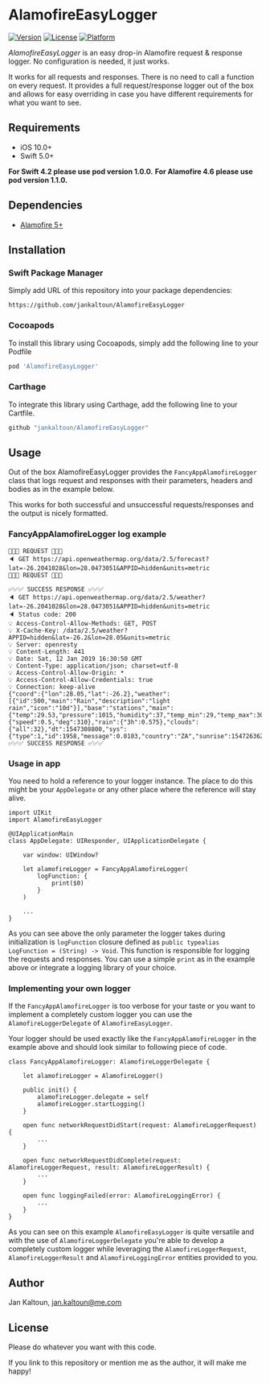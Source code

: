 # AlamofireEasyLogger

[![Version](https://img.shields.io/cocoapods/v/AlamofireEasyLogger.svg?style=flat)](https://cocoapods.org/pods/AlamofireEasyLogger)
[![License](https://img.shields.io/cocoapods/l/AlamofireEasyLogger.svg?style=flat)](https://cocoapods.org/pods/AlamofireEasyLogger)
[![Platform](https://img.shields.io/cocoapods/p/AlamofireEasyLogger.svg?style=flat)](https://cocoapods.org/pods/AlamofireEasyLogger)

*AlamofireEasyLogger* is an easy drop-in Alamofire request & response logger. No configuration is needed, it just works.

It works for all requests and responses. There is no need to call a function on every request. It provides a full request/response logger out of the box and allows for easy overriding in case you have different requirements for what you want to see.

## Requirements

- iOS 10.0+
- Swift 5.0+

**For Swift 4.2 please use pod version 1.0.0.**
**For Alamofire 4.6 please use pod version 1.1.0.**

## Dependencies

- [Alamofire 5+](https://github.com/Alamofire/Alamofire)

## Installation

### Swift Package Manager

Simply add URL of this repository into your package dependencies:

```
https://github.com/jankaltoun/AlamofireEasyLogger
```

### Cocoapods

To install this library using Cocoapods, simply add the following line to your Podfile

```ruby
pod 'AlamofireEasyLogger'
```

### Carthage

To integrate this library using Carthage, add the following line to your Cartfile.

```ruby
github "jankaltoun/AlamofireEasyLogger"
```

## Usage

Out of the box AlamofireEasyLogger provides the `FancyAppAlamofireLogger` class that logs request and responses with their parameters, headers and bodies as in the example below.

This works for both successful and unsuccessful requests/responses and the output is nicely formatted.

### FancyAppAlamofireLogger log example
```
🚀🚀🚀 REQUEST 🚀🚀🚀
🔈 GET https://api.openweathermap.org/data/2.5/forecast?lat=-26.2041028&lon=28.0473051&APPID=hidden&units=metric
🚀🚀🚀 REQUEST 🚀🚀🚀

✅✅✅ SUCCESS RESPONSE ✅✅✅
🔈 GET https://api.openweathermap.org/data/2.5/weather?lat=-26.2041028&lon=28.0473051&APPID=hidden&units=metric
🔈 Status code: 200
💡 Access-Control-Allow-Methods: GET, POST
💡 X-Cache-Key: /data/2.5/weather?APPID=hidden&lat=-26.2&lon=28.05&units=metric
💡 Server: openresty
💡 Content-Length: 441
💡 Date: Sat, 12 Jan 2019 16:30:50 GMT
💡 Content-Type: application/json; charset=utf-8
💡 Access-Control-Allow-Origin: *
💡 Access-Control-Allow-Credentials: true
💡 Connection: keep-alive
{"coord":{"lon":28.05,"lat":-26.2},"weather":[{"id":500,"main":"Rain","description":"light rain","icon":"10d"}],"base":"stations","main":{"temp":29.53,"pressure":1015,"humidity":37,"temp_min":29,"temp_max":30},"wind":{"speed":0.5,"deg":310},"rain":{"3h":0.575},"clouds":{"all":32},"dt":1547308800,"sys":{"type":1,"id":1958,"message":0.0103,"country":"ZA","sunrise":1547263628,"sunset":1547312706},"id":993800,"name":"Johannesburg","cod":200}
✅✅✅ SUCCESS RESPONSE ✅✅✅
```

### Usage in app

You need to hold a reference to your logger instance. The place to do this might be your `AppDelegate` or any other place where the reference will stay alive.

```
import UIKit
import AlamofireEasyLogger

@UIApplicationMain
class AppDelegate: UIResponder, UIApplicationDelegate {

    var window: UIWindow?
    
    let alamofireLogger = FancyAppAlamofireLogger(
        logFunction: {
            print($0)
        }
    )
    
    ...
}
```

As you can see above the only parameter the logger takes during initialization is `logFunction` closure defined as `public typealias LogFunction = (String) -> Void`.
This function is responsible for logging the requests and responses.
You can use a simple `print` as in the example above or integrate a logging library of your choice.

### Implementing your own logger

If the `FancyAppAlamofireLogger` is too verbose for your taste or you want to implement a completely custom logger you can use the `AlamofireLoggerDelegate` of `AlamofireEasyLogger`.

Your logger should be used exactly like the `FancyAppAlamofireLogger` in the example above and should look similar to following piece of code.

```
class FancyAppAlamofireLogger: AlamofireLoggerDelegate {
    
    let alamofireLogger = AlamofireLogger()
    
    public init() {
        alamofireLogger.delegate = self
        alamofireLogger.startLogging()
    }
    
    open func networkRequestDidStart(request: AlamofireLoggerRequest) {
        ...
    }
    
    open func networkRequestDidComplete(request: AlamofireLoggerRequest, result: AlamofireLoggerResult) {
        ...
    }
    
    open func loggingFailed(error: AlamofireLoggingError) {
        ...
    }
}
```

As you can see on this example `AlamofireEasyLogger` is quite versatile and with the use of `AlamofireLoggerDelegate` you're able to develop a completely custom logger while leveraging the `AlamofireLoggerRequest`, `AlamofireLoggerResult` and `AlamofireLoggingError` entities provided to you.

## Author

Jan Kaltoun, jan.kaltoun@me.com

## License

Please do whatever you want with this code.

If you link to this repository or mention me as the author, it will make me happy!
